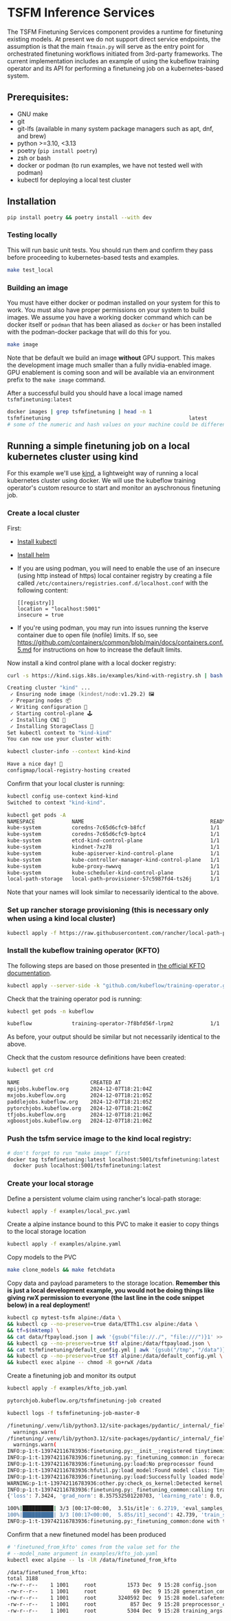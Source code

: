 # TSFM Inference Services

The TSFM Finetuning Services component provides a runtime for finetuning existing models.
At present we do not support direct service endpoints, the assumption is that
the main `ftmain.py` will serve as the entry point for orchestrated finetuning
workflows initiated from 3rd-party frameworks. The current implementation includes
an example of using the kubeflow training operator and its API for performing
a finetuneing job on a kubernetes-based system.

## Prerequisites:

- GNU make
- git
- git-lfs (available in many system package managers such as apt, dnf, and brew)
- python >=3.10, <3.13
- poetry (`pip install poetry`)
- zsh or bash
- docker or podman (to run examples, we have not tested well with podman)
- kubectl for deploying a local test cluster

## Installation

```sh
pip install poetry && poetry install --with dev
```

### Testing locally

This will run basic unit tests. You should run them and confirm they pass before
proceeding to kubernetes-based tests and examples.

```zsh
make test_local
```

### Building an image

You must have either docker or podman installed on your system for this to
work. You must also have proper permissions on your system to build images. We assume you have a working docker command which can be docker itself
or `podman` that has been aliased as `docker` or has been installed with the podman-docker package that will do this for you.

```zsh
make image
```

Note that be default we build an image **without** GPU support. This makes the development image much smaller
than a fully nvidia-enabled image. GPU enablement is coming soon and will be available via an environment
prefix to the `make image` command.

After a successful build you should have a local image named
`tsfmfinetuning:latest`

```zsh
docker images | grep tsfmfinetuning | head -n 1
tsfmfinetuning                                             latest               df592dcb0533   46 seconds ago      1.49GB
# some of the numeric and hash values on your machine could be different
```

## Running a simple finetuning job on a local kubernetes cluster using kind

For this example we'll use [kind](https://kind.sigs.k8s.io/docs/user/quick-start/),
a lightweight way of running a local kubernetes cluster using docker. We will
use the kubeflow training operator's custom resource to start
and monitor an ayschronous finetuning job.

### Create a local cluster

First:

- [Install kubectl](https://kubernetes.io/docs/tasks/tools/)
- [Install helm](https://helm.sh/docs/intro/install/)
- If you are using podman, you will need to enable the use of an insecure (using http instead of https)
  local container registry by creating a file called `/etc/containers/registries.conf.d/localhost.conf`
  with the following content:

  ```
  [[registry]]
  location = "localhost:5001"
  insecure = true
  ```

- If you're using podman, you may run into issues running the kserve container due to
  open file (nofile) limits. If so,
  see https://github.com/containers/common/blob/main/docs/containers.conf.5.md
  for instructions on how to increase the default limits.

Now install a kind control plane with a local docker registry:

```zsh
curl -s https://kind.sigs.k8s.io/examples/kind-with-registry.sh | bash

Creating cluster "kind" ...
 ✓ Ensuring node image (kindest/node:v1.29.2) 🖼
 ✓ Preparing nodes 📦
 ✓ Writing configuration 📜
 ✓ Starting control-plane 🕹️
 ✓ Installing CNI 🔌
 ✓ Installing StorageClass 💾
Set kubectl context to "kind-kind"
You can now use your cluster with:

kubectl cluster-info --context kind-kind

Have a nice day! 👋
configmap/local-registry-hosting created
```

Confirm that your local cluster is running:

```zsh
kubectl config use-context kind-kind
Switched to context "kind-kind".
```

```zsh
kubectl get pods -A
NAMESPACE            NAME                                         READY   STATUS    RESTARTS   AGE
kube-system          coredns-7c65d6cfc9-b8fcf                     1/1     Running   0          16h
kube-system          coredns-7c65d6cfc9-bptc4                     1/1     Running   0          16h
kube-system          etcd-kind-control-plane                      1/1     Running   0          16h
kube-system          kindnet-7xz78                                1/1     Running   0          16h
kube-system          kube-apiserver-kind-control-plane            1/1     Running   0          16h
kube-system          kube-controller-manager-kind-control-plane   1/1     Running   0          16h
kube-system          kube-proxy-nwwvq                             1/1     Running   0          16h
kube-system          kube-scheduler-kind-control-plane            1/1     Running   0          16h
local-path-storage   local-path-provisioner-57c5987fd4-ts26j      1/1     Running   0          16h

```

Note that your names will look similar to necessarily identical to the above.

### Set up rancher storage provisioning (this is necessary only when using a kind local cluster)

```zsh
kubectl apply -f https://raw.githubusercontent.com/rancher/local-path-provisioner/v0.0.30/deploy/local-path-storage.yaml
```

### Install the kubeflow training operator (KFTO)

The following steps are based on those presented in [the official KFTO documentation](https://www.kubeflow.org/docs/components/training/installation/).

```zsh
kubectl apply --server-side -k "github.com/kubeflow/training-operator.git/manifests/overlays/standalone?ref=v1.8.1"
```

Check that the training operator pod is running:

```zsh
kubectl get pods -n kubeflow

kubeflow             training-operator-7f8bfd56f-lrpm2            1/1     Running   0          3m41s
```

As before, your output should be similar but not necessarily identical to the above.

Check that the custom resource definitions have been created:

```zsh
kubectl get crd

NAME                       CREATED AT
mpijobs.kubeflow.org       2024-12-07T18:21:04Z
mxjobs.kubeflow.org        2024-12-07T18:21:05Z
paddlejobs.kubeflow.org    2024-12-07T18:21:05Z
pytorchjobs.kubeflow.org   2024-12-07T18:21:06Z
tfjobs.kubeflow.org        2024-12-07T18:21:06Z
xgboostjobs.kubeflow.org   2024-12-07T18:21:06Z

```

### Push the tsfm service image to the kind local registry:

```zsh
# don't forget to run "make image" first
docker tag tsfmfinetuning:latest localhost:5001/tsfmfinetuning:latest
  docker push localhost:5001/tsfmfinetuning:latest
```

### Create your local storage

Define a persistent volume claim using rancher's local-path storage:

```sh
kubectl apply -f examples/local_pvc.yaml
```

Create a alpine instance bound to this PVC to make it easier to copy things to the local storage location

```sh
kubectl apply -f examples/alpine.yaml
```

Copy models to the PVC

```sh
make clone_models && make fetchdata
```

Copy data and payload parameters to the storage location. **Remember this is
just a local development example, you would not be doing things like
giving rwX permission to everyone (the last line in the code snippet below)
in a real deployment!**

```sh
kubectl cp mytest-tsfm alpine:/data \
&& kubectl cp --no-preserve=true data/ETTh1.csv alpine:/data \
&& tf=$(mktemp) \
&& cat data/ftpayload.json | awk '{gsub("file://./", "file:///")}1' >> $tf \
&& kubectl cp --no-preserve=true $tf alpine:/data/ftpayload.json \
&& cat tsfmfinetuning/default_config.yml | awk '{gsub("/tmp", "/data")}1' > $tf \
&& kubectl cp --no-preserve=true $tf alpine:/data/default_config.yml \
&& kubectl exec alpine -- chmod -R go+rwX /data
```

Create a finetuning job and monitor its output

```sh
kubectl apply -f examples/kfto_job.yaml

pytorchjob.kubeflow.org/tsfmfinetuning-job created
```

```sh
kubectl logs -f tsfmfinetuning-job-master-0

/finetuning/.venv/lib/python3.12/site-packages/pydantic/_internal/_fields.py:192: UserWarning: Field name "schema" in "ForecastingInferenceInput" shadows an attribute in parent "BaseInferenceInput"
  warnings.warn(
/finetuning/.venv/lib/python3.12/site-packages/pydantic/_internal/_fields.py:192: UserWarning: Field name "schema" in "ForecastingTuneInput" shadows an attribute in parent "BaseTuneInput"
  warnings.warn(
INFO:p-1:t-139742116783936:finetuning.py:__init__:registered tinytimemixer
INFO:p-1:t-139742116783936:finetuning.py:_finetuning_common:in _forecasting_tuning_workflow
INFO:p-1:t-139742116783936:finetuning.py:load:No preprocessor found
INFO:p-1:t-139742116783936:hfutil.py:load_model:Found model class: TinyTimeMixerForPrediction
INFO:p-1:t-139742116783936:finetuning.py:load:Successfully loaded model
WARNING:p-1:t-139742116783936:other.py:check_os_kernel:Detected kernel version 4.18.0, which is below the recommended minimum of 5.5.0; this can cause the process to hang. It is recommended to upgrade the kernel to the minimum version or higher.
INFO:p-1:t-139742116783936:finetuning.py:_finetuning_common:calling trainer.train
{'loss': 7.3424, 'grad_norm': 8.357532501220703, 'learning_rate': 0.0, 'epoch': 1.0}

100%|██████████| 3/3 [00:17<00:00,  3.51s/it]e': 6.2719, 'eval_samples_per_second': 119.581, 'eval_steps_per_second': 3.827, 'epoch': 1.0}
100%|██████████| 3/3 [00:17<00:00,  5.85s/it]_second': 42.739, 'train_steps_per_second': 0.171, 'train_loss': 7.342405319213867, 'epoch': 1.0}
INFO:p-1:t-139742116783936:finetuning.py:_finetuning_common:done with training
```

Confirm that a new finetuned model has been produced

```sh
# 'finetuned_from_kfto' comes from the value set for the
# --model_name argument in examples/kfto_job.yaml
kubectl exec alpine -- ls -lR /data/finetuned_from_kfto

/data/finetuned_from_kfto:
total 3188
-rw-r--r--    1 1001     root          1573 Dec  9 15:28 config.json
-rw-r--r--    1 1001     root            69 Dec  9 15:28 generation_config.json
-rw-r--r--    1 1001     root       3240592 Dec  9 15:28 model.safetensors
-rw-r--r--    1 1001     root           857 Dec  9 15:28 preprocessor_config.json
-rw-r--r--    1 1001     root          5304 Dec  9 15:28 training_args.bin

```
